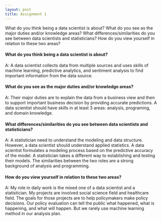 ```yaml
---
layout: post
title: Assignment 1
---
```


What do you think being a data scientist is about?  What do you see as the major duties and/or knowledge areas?  What differences/similarities do you see between data scientists and statisticians?  How do you view yourself in relation to these two areas?

#### What do you think being a data scientist is about?    
A: A data scientist collects data from multiple sources and uses skills of machine learning, predictive analytics, and sentiment analysis to find important information from the data source. 

#### What do you see as the major duties and/or knowledge areas?  
A: Their major duties are to explain the data from a business view and then to support important business decision by providing accurate predictions. A data scientist should have skills in at least 3 areas: analysis, programing, and domain knowledge.  

#### What differences/similarities do you see between data scientists and statisticians?    
A: A statistician need to understand the modeling and data structure. However, a data scientist should understand applied statistics. A data scientist formulates a modeling process based on the predictive accuracy of the model. A statistician takes a different way to establishing and testing their models. The similarities between the two roles are a strong background of analysis and programming.

#### How do you view yourself in relation to these two areas?  
A: My role in daily work is the mixed one of a data scientist and a statistician. My projects are involved social science field and healthcare field. The goals for those projects are to help policymakers make policy decisions. Our policy evaluation can tell the public what happened, what is happening, and what will happen. But we rarely use machine learning method in our analysis plan.  
